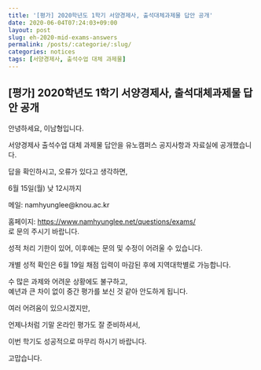 ```yaml
---
title: '[평가] 2020학년도 1학기 서양경제사, 출석대체과제물 답안 공개'
date: 2020-06-04T07:24:03+09:00
layout: post
slug: eh-2020-mid-exams-answers
permalink: /posts/:categorie/:slug/
categories: notices
tags: [서양경제사, 출석수업 대체 과제물]
---
```

## [평가] 2020학년도 1학기 서양경제사, 출석대체과제물 답안 공개

<!-- wp:paragraph -->
<p>안녕하세요, 이남형입니다.</p>
<!-- /wp:paragraph -->

<!-- wp:paragraph -->
<p>서양경제사 출석수업 대체 과제물 답안을 유노캠퍼스 공지사항과 자료실에 공개했습니다. </p>
<!-- /wp:paragraph -->

<!-- wp:paragraph -->
<p>답을 확인하시고, 오류가 있다고 생각하면,</p>
<!-- /wp:paragraph -->

<!-- wp:paragraph -->
<p>6월 15일(월) 낮 12시까지&nbsp;</p>
<!-- /wp:paragraph -->

<!-- wp:paragraph -->
<p>메일: namhyunglee@knou.ac.kr </p>
<!-- /wp:paragraph -->

<!-- wp:paragraph -->
<p>홈페이지: <a href="https://www.namhyunglee.net/questions/exams/" target="_blank" rel="noreferrer noopener">https://www.namhyunglee.net/questions/exams/</a><br>로 문의 주시기 바랍니다.</p>
<!-- /wp:paragraph -->

<!-- wp:paragraph -->
<p>성적 처리 기한이 있어, 이후에는 문의 및 수정이 어려울 수 있습니다.</p>
<!-- /wp:paragraph -->

<!-- wp:paragraph -->
<p>개별 성적 확인은 6월 19일 채점 입력이 마감된 후에 지역대학별로 가능합니다.</p>
<!-- /wp:paragraph -->

<!-- wp:paragraph -->
<p>수 많은 과제와 어려운 상황에도 불구하고,&nbsp;<br>예년과 큰 차이 없이 중간 평가를 보신 것 같아 안도하게 됩니다.</p>
<!-- /wp:paragraph -->

<!-- wp:paragraph -->
<p>여러 어려움이 있으시겠지만, </p>
<!-- /wp:paragraph -->

<!-- wp:paragraph -->
<p>언제나처럼 기말 온라인 평가도 잘 준비하셔서, </p>
<!-- /wp:paragraph -->

<!-- wp:paragraph -->
<p>이번 학기도 성공적으로 마무리 하시기 바랍니다.</p>
<!-- /wp:paragraph -->

<!-- wp:paragraph -->
<p>고맙습니다.</p>
<!-- /wp:paragraph -->
